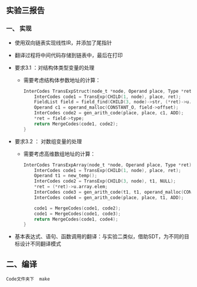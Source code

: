 ## 实验三报告

### 一、 实现

* 使用双向链表实现线性IR，并添加了尾指针

* 翻译过程将中间代码存储到链表中，最后在打印

* 要求3.1 ：对结构体类型变量的处理

  * 需要考虑结构体参数地址的计算：

    ```c
    InterCodes TransExpStruct(node_t *node, Operand place, Type *ret){
        InterCodes code1 = TransExp(CHILD(1, node), place, ret);
        FieldList field = field_find(CHILD(3, node)->str, (*ret)->u.structure);
        Operand c1 = operand_malloc(CONSTANT_O, field->offset);
        InterCodes code2 = gen_arith_code(place, place, c1, ADD);
        *ret = field->type;
        return MergeCodes(code1, code2);
    }
    ```

    

* 要求3.2 ： 对数组变量的处理

  * 需要考虑高维数组地址的计算：

    ```c
    InterCodes TransExpArray(node_t *node, Operand place, Type *ret){
        InterCodes code1 = TransExp(CHILD(1, node), place, ret);
        Operand t1 = new_temp();
        InterCodes code2 = TransExp(CHILD(3, node), t1, NULL);
        *ret = (*ret)->u.array.elem;
        InterCodes code3 = gen_arith_code(t1, t1, operand_malloc(CONSTANT_O, type_size(*ret)), MUL);
        InterCodes code4 = gen_arith_code(place, place, t1, ADD);
    
        code1 = MergeCodes(code1, code2);
        code1 = MergeCodes(code1, code3);
        return MergeCodes(code1, code4);
    }
    ```

* 基本表达式、语句、函数调用的翻译：与实验二类似，借助SDT，为不同的目标设计不同翻译模式

  

## 二、编译

```
Code文件夹下  make
```






